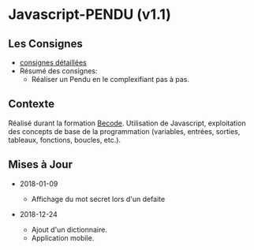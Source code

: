 # Javascript-PENDU (v1.1)

## Les Consignes

* [consignes détaillées](https://github.com/becodeorg/Swartz-promo-3/blob/master/Parcours/04-Javascript/exercices/06-ex-pendu.md)
* Résumé des consignes:
  * Réaliser un Pendu en le complexifiant pas à pas.

## Contexte

Réalisé durant la formation [Becode](http://www.becode.org/). Utilisation de Javascript, exploitation des concepts de base de la programmation (variables, entrées, sorties, tableaux, fonctions, boucles, etc.).

## Mises à Jour

* 2018-01-09
    * Affichage du mot secret lors d'un defaite
 
* 2018-12-24
     * Ajout d'un dictionnaire.
     * Application mobile.
